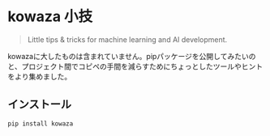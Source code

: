 # kowaza 小技
> Little tips & tricks for machine learning and AI development.


kowazaに大したものは含まれていません。pipパッケージを公開してみたいのと、プロジェクト間でコピペの手間を減らすためにちょっとしたツールやヒントをより集めました。

## インストール

`pip install kowaza`
